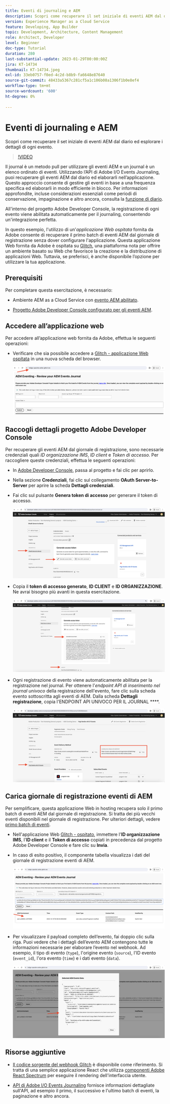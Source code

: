 ```yaml
---
title: Eventi di journaling e AEM
description: Scopri come recuperare il set iniziale di eventi AEM dal diario ed esplorare i dettagli di ogni evento.
version: Experience Manager as a Cloud Service
feature: Developing, App Builder
topic: Development, Architecture, Content Management
role: Architect, Developer
level: Beginner
doc-type: Tutorial
duration: 280
last-substantial-update: 2023-01-29T00:00:00Z
jira: KT-14734
thumbnail: KT-14734.jpeg
exl-id: 33eb0757-f0ed-4c2d-b8b9-fa6648e87640
source-git-commit: 48433a5367c281cf5a1c106b08a1306f1b0e8ef4
workflow-type: tm+mt
source-wordcount: '600'
ht-degree: 0%

---
```


# Eventi di journaling e AEM

Scopri come recuperare il set iniziale di eventi AEM dal diario ed esplorare i dettagli di ogni evento.

>[!VIDEO](https://video.tv.adobe.com/v/3427052?quality=12&learn=on)

Il journal è un metodo pull per utilizzare gli eventi AEM e un journal è un elenco ordinato di eventi. Utilizzando l’API di Adobe I/O Events Journaling, puoi recuperare gli eventi AEM dal diario ed elaborarli nell’applicazione. Questo approccio consente di gestire gli eventi in base a una frequenza specifica ed elaborarli in modo efficiente in blocco. Per informazioni approfondite, incluse considerazioni essenziali come periodi di conservazione, impaginazione e altro ancora, consulta la [funzione di diario](https://developer.adobe.com/events/docs/guides/journaling_intro/).

All&#39;interno del progetto Adobe Developer Console, la registrazione di ogni evento viene abilitata automaticamente per il journaling, consentendo un&#39;integrazione perfetta.

In questo esempio, l&#39;utilizzo di un&#39;_applicazione Web ospitata_ fornita da Adobe consente di recuperare il primo batch di eventi AEM dal giornale di registrazione senza dover configurare l&#39;applicazione. Questa applicazione Web fornita da Adobe è ospitata su [Glitch](https://glitch.com/), una piattaforma nota per offrire un ambiente basato su Web che favorisce la creazione e la distribuzione di applicazioni Web. Tuttavia, se preferisci, è anche disponibile l’opzione per utilizzare la tua applicazione.

## Prerequisiti

Per completare questa esercitazione, è necessario:

- Ambiente AEM as a Cloud Service con [evento AEM abilitato](https://developer.adobe.com/experience-cloud/experience-manager-apis/guides/events/#enable-aem-events-on-your-aem-cloud-service-environment).

- [Progetto Adobe Developer Console configurato per gli eventi AEM](https://developer.adobe.com/experience-cloud/experience-manager-apis/guides/events/#how-to-subscribe-to-aem-events-in-the-adobe-developer-console).

## Accedere all’applicazione web

Per accedere all’applicazione web fornita da Adobe, effettua le seguenti operazioni:

- Verificare che sia possibile accedere a [Glitch - applicazione Web ospitata](https://indigo-speckle-antler.glitch.me/) in una nuova scheda del browser.

  ![Glitch - applicazione Web ospitata](../assets/examples/journaling/glitch-hosted-web-application.png)

## Raccogli dettagli progetto Adobe Developer Console

Per recuperare gli eventi AEM dal giornale di registrazione, sono necessarie credenziali quali _ID organizzazione IMS_, _ID client_ e _Token di accesso_. Per raccogliere queste credenziali, effettua le seguenti operazioni:

- In [Adobe Developer Console](https://developer.adobe.com), passa al progetto e fai clic per aprirlo.

- Nella sezione **Credenziali**, fai clic sul collegamento **OAuth Server-to-Server** per aprire la scheda **Dettagli credenziali**.

- Fai clic sul pulsante **Genera token di accesso** per generare il token di accesso.

  ![Progetto Adobe Developer Console - Genera token di accesso](../assets/examples/journaling/adobe-developer-console-project-generate-access-token.png)

- Copia il **token di accesso generato**, **ID CLIENT** e **ID ORGANIZZAZIONE**. Ne avrai bisogno più avanti in questa esercitazione.

  ![Credenziali copia progetto Adobe Developer Console](../assets/examples/journaling/adobe-developer-console-project-copy-credentials.png)

- Ogni registrazione di evento viene automaticamente abilitata per la registrazione nel journal. Per ottenere l&#39;_endpoint API di inserimento nel journal univoco_ della registrazione dell&#39;evento, fare clic sulla scheda evento sottoscritta agli eventi di AEM. Dalla scheda **Dettagli registrazione**, copia l&#39;ENDPOINT API UNIVOCO PER IL JOURNAL ****.

  ![Scheda Eventi progetto Adobe Developer Console](../assets/examples/journaling/adobe-developer-console-project-events-card.png)

## Carica giornale di registrazione eventi di AEM

Per semplificare, questa applicazione Web in hosting recupera solo il primo batch di eventi AEM dal giornale di registrazione. Si tratta dei più vecchi eventi disponibili nel giornale di registrazione. Per ulteriori dettagli, vedere [primo batch di eventi](https://developer.adobe.com/events/docs/guides/api/journaling_api/#fetching-your-first-batch-of-events-from-the-journal).

- Nell&#39;applicazione Web [Glitch - ospitato](https://indigo-speckle-antler.glitch.me/), immettere l&#39;**ID organizzazione IMS**, l&#39;**ID client** e il **Token di accesso** copiati in precedenza dal progetto Adobe Developer Console e fare clic su **Invia**.

- In caso di esito positivo, il componente tabella visualizza i dati del giornale di registrazione eventi di AEM.

  ![Dati diario eventi AEM](../assets/examples/journaling/load-journal.png)

- Per visualizzare il payload completo dell’evento, fai doppio clic sulla riga. Puoi vedere che i dettagli dell’evento AEM contengono tutte le informazioni necessarie per elaborare l’evento nel webhook. Ad esempio, il tipo di evento (`type`), l&#39;origine evento (`source`), l&#39;ID evento (`event_id`), l&#39;ora evento (`time`) e i dati evento (`data`).

  ![Payload evento AEM completo](../assets/examples/journaling/complete-journal-data.png)

## Risorse aggiuntive

- [Il codice sorgente del webhook Glitch](https://glitch.com/edit/#!/indigo-speckle-antler) è disponibile come riferimento. Si tratta di una semplice applicazione React che utilizza [componenti Adobe React Spectrum](https://react-spectrum.adobe.com/react-spectrum/index.html) per eseguire il rendering dell&#39;interfaccia utente.

- [API di Adobe I/O Events Journaling](https://developer.adobe.com/events/docs/guides/api/journaling_api/) fornisce informazioni dettagliate sull&#39;API, ad esempio il primo, il successivo e l&#39;ultimo batch di eventi, la paginazione e altro ancora.
